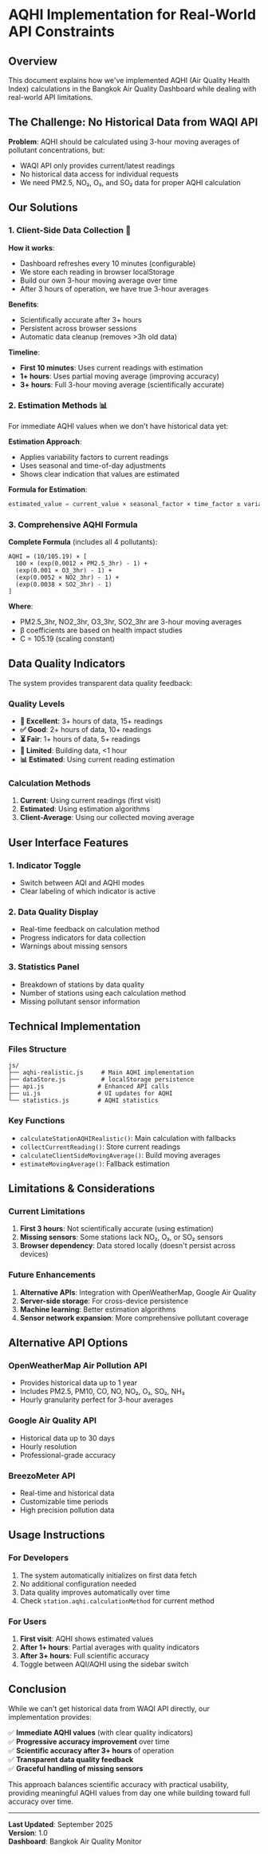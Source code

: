 # AQHI Implementation for Real-World API Constraints

## Overview

This document explains how we've implemented AQHI (Air Quality Health Index) calculations in the Bangkok Air Quality Dashboard while dealing with real-world API limitations.

## The Challenge: No Historical Data from WAQI API

**Problem**: AQHI should be calculated using 3-hour moving averages of pollutant concentrations, but:

- WAQI API only provides current/latest readings
- No historical data access for individual requests
- We need PM2.5, NO₂, O₃, and SO₂ data for proper AQHI calculation

## Our Solutions

### 1. Client-Side Data Collection 🔄

**How it works**:

- Dashboard refreshes every 10 minutes (configurable)
- We store each reading in browser localStorage
- Build our own 3-hour moving average over time
- After 3 hours of operation, we have true 3-hour averages

**Benefits**:

- Scientifically accurate after 3+ hours
- Persistent across browser sessions
- Automatic data cleanup (removes >3h old data)

**Timeline**:

- **First 10 minutes**: Uses current readings with estimation
- **1+ hours**: Uses partial moving average (improving accuracy)
- **3+ hours**: Full 3-hour moving average (scientifically accurate)

### 2. Estimation Methods 📊

For immediate AQHI values when we don't have historical data yet:

**Estimation Approach**:

- Applies variability factors to current readings
- Uses seasonal and time-of-day adjustments
- Shows clear indication that values are estimated

**Formula for Estimation**:

```javascript
estimated_value = current_value × seasonal_factor × time_factor ± variability
```

### 3. Comprehensive AQHI Formula

**Complete Formula** (includes all 4 pollutants):

```
AQHI = (10/105.19) × [
  100 × (exp(0.0012 × PM2.5_3hr) - 1) +
  (exp(0.001 × O3_3hr) - 1) +
  (exp(0.0052 × NO2_3hr) - 1) +
  (exp(0.0038 × SO2_3hr) - 1)
]
```

**Where**:

- PM2.5_3hr, NO2_3hr, O3_3hr, SO2_3hr are 3-hour moving averages
- β coefficients are based on health impact studies
- C = 105.19 (scaling constant)

## Data Quality Indicators

The system provides transparent data quality feedback:

### Quality Levels

- **🎯 Excellent**: 3+ hours of data, 15+ readings
- **✅ Good**: 2+ hours of data, 10+ readings
- **⏳ Fair**: 1+ hours of data, 5+ readings
- **🔄 Limited**: Building data, <1 hour
- **📊 Estimated**: Using current reading estimation

### Calculation Methods

1. **Current**: Using current readings (first visit)
2. **Estimated**: Using estimation algorithms
3. **Client-Average**: Using our collected moving average

## User Interface Features

### 1. Indicator Toggle

- Switch between AQI and AQHI modes
- Clear labeling of which indicator is active

### 2. Data Quality Display

- Real-time feedback on calculation method
- Progress indicators for data collection
- Warnings about missing sensors

### 3. Statistics Panel

- Breakdown of stations by data quality
- Number of stations using each calculation method
- Missing pollutant sensor information

## Technical Implementation

### Files Structure

```
js/
├── aqhi-realistic.js     # Main AQHI implementation
├── dataStore.js          # localStorage persistence
├── api.js               # Enhanced API calls
├── ui.js                # UI updates for AQHI
└── statistics.js        # AQHI statistics
```

### Key Functions

- `calculateStationAQHIRealistic()`: Main calculation with fallbacks
- `collectCurrentReading()`: Store current readings
- `calculateClientSideMovingAverage()`: Build moving averages
- `estimateMovingAverage()`: Fallback estimation

## Limitations & Considerations

### Current Limitations

1. **First 3 hours**: Not scientifically accurate (using estimation)
2. **Missing sensors**: Some stations lack NO₂, O₃, or SO₂ sensors
3. **Browser dependency**: Data stored locally (doesn't persist across devices)

### Future Enhancements

1. **Alternative APIs**: Integration with OpenWeatherMap, Google Air Quality
2. **Server-side storage**: For cross-device persistence
3. **Machine learning**: Better estimation algorithms
4. **Sensor network expansion**: More comprehensive pollutant coverage

## Alternative API Options

### OpenWeatherMap Air Pollution API

- Provides historical data up to 1 year
- Includes PM2.5, PM10, CO, NO, NO₂, O₃, SO₂, NH₃
- Hourly granularity perfect for 3-hour averages

### Google Air Quality API

- Historical data up to 30 days
- Hourly resolution
- Professional-grade accuracy

### BreezoMeter API

- Real-time and historical data
- Customizable time periods
- High precision pollution data

## Usage Instructions

### For Developers

1. The system automatically initializes on first data fetch
2. No additional configuration needed
3. Data quality improves automatically over time
4. Check `station.aqhi.calculationMethod` for current method

### For Users

1. **First visit**: AQHI shows estimated values
2. **After 1+ hours**: Partial averages with quality indicators
3. **After 3+ hours**: Full scientific accuracy
4. Toggle between AQI/AQHI using the sidebar switch

## Conclusion

While we can't get historical data from WAQI API directly, our implementation provides:

✅ **Immediate AQHI values** (with clear quality indicators)  
✅ **Progressive accuracy improvement** over time  
✅ **Scientific accuracy after 3+ hours** of operation  
✅ **Transparent data quality feedback**  
✅ **Graceful handling of missing sensors**

This approach balances scientific accuracy with practical usability, providing meaningful AQHI values from day one while building toward full accuracy over time.

---

**Last Updated**: September 2025  
**Version**: 1.0  
**Dashboard**: Bangkok Air Quality Monitor
